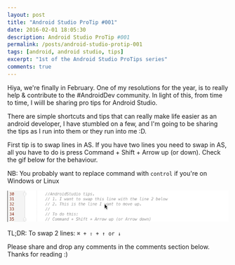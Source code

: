 ```yaml
---
layout: post
title: "Android Studio ProTip #001"
date: 2016-02-01 18:05:30
description: Android Studio ProTip #001
permalink: /posts/android-studio-protip-001
tags: [android, android studio, tips]
excerpt: "1st of the Android Studio ProTips series"
comments: true
---
```


Hiya, we're finally in February. One of my resolutions for the year, is to really
help & contribute to the #AndroidDev community. In light of this, from time to time,
I wiill be sharing pro tips for Android Studio.

There are simple shortcuts and tips that can really make life easier as an android
developer, I have stumbled on a few, and I'm going to be sharing the tips as I run into them
or they run into me :D.

First tip is to swap lines in AS. If you have two lines you need to swap in AS, all you have to do is
press Command + Shift + Arrow up (or down). Check the gif below for the behaviour.


NB: You probably want to replace command with `control` if you're on Windows or Linux

<p align="center">
	<img src="/images/as-protip-001.gif">
</p>

TL;DR: To swap 2 lines:
`⌘ + ⇧ + ↑ or ↓`

Please share and drop any comments in the comments section below.
Thanks for reading :)
